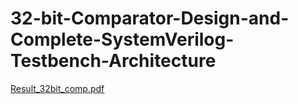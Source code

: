 # 32-bit-Comparator-Design-and-Complete-SystemVerilog-Testbench-Architecture
[Result_32bit_comp.pdf](https://github.com/user-attachments/files/17022986/Result_32bit_comp.pdf)
